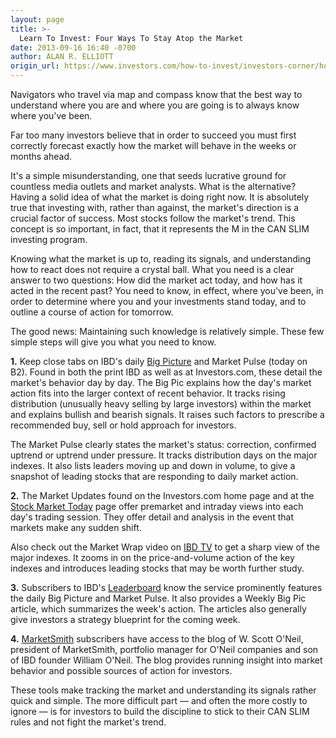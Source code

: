 ```yaml
---
layout: page
title: >-
  Learn To Invest: Four Ways To Stay Atop the Market
date: 2013-09-16 16:40 -0700
author: ALAN R. ELLIOTT
origin_url: https://www.investors.com/how-to-invest/investors-corner/how-to-track-the-stock-market/
---
```


Navigators who travel via map and compass know that the best way to understand where you are and where you are going is to always know where you've been.

Far too many investors believe that in order to succeed you must first correctly forecast exactly how the market will behave in the weeks or months ahead.

It's a simple misunderstanding, one that seeds lucrative ground for countless media outlets and market analysts. What is the alternative? Having a solid idea of what the market is doing right now. It is absolutely true that investing with, rather than against, the market's direction is a crucial factor of success. Most stocks follow the market's trend. This concept is so important, in fact, that it represents the M in the CAN SLIM investing program.

Knowing what the market is up to, reading its signals, and understanding how to react does not require a crystal ball. What you need is a clear answer to two questions: How did the market act today, and how has it acted in the recent past? You need to know, in effect, where you've been, in order to determine where you and your investments stand today, and to outline a course of action for tomorrow.

The good news: Maintaining such knowledge is relatively simple. These few simple steps will give you what you need to know.

**1.** Keep close tabs on IBD's daily [Big Picture](http://news.investors.com/investing/big-picture.htm) and Market Pulse (today on B2). Found in both the print IBD as well as at Investors.com, these detail the market's behavior day by day. The Big Pic explains how the day's market action fits into the larger context of recent behavior. It tracks rising distribution (unusually heavy selling by large investors) within the market and explains bullish and bearish signals. It raises such factors to prescribe a recommended buy, sell or hold approach for investors.

The Market Pulse clearly states the market's status: correction, confirmed uptrend or uptrend under pressure. It tracks distribution days on the major indexes. It also lists leaders moving up and down in volume, to give a snapshot of leading stocks that are responding to daily market action.

**2.** The Market Updates found on the Investors.com home page and at the [Stock Market Today](https://www.investors.com/stock-market-today/) page offer premarket and intraday views into each day's trading session. They offer detail and analysis in the event that markets make any sudden shift.

Also check out the Market Wrap video on [IBD TV](http://ibdtv.investors.com/) to get a sharp view of the major indexes. It zooms in on the price-and-volume action of the key indexes and introduces leading stocks that may be worth further study.

**3.** Subscribers to IBD's [Leaderboard](http://leaderboard.investors.com/leaderboard/leaders/default.aspx) know the service prominently features the daily Big Picture and Market Pulse. It also provides a Weekly Big Pic article, which summarizes the week's action. The articles also generally give investors a strategy blueprint for the coming week.

**4.** [MarketSmith](http://www.marketsmith.com) subscribers have access to the blog of W. Scott O'Neil, president of MarketSmith, portfolio manager for O'Neil companies and son of IBD founder William O'Neil. The blog provides running insight into market behavior and possible sources of action for investors.

These tools make tracking the market and understanding its signals rather quick and simple. The more difficult part — and often the more costly to ignore — is for investors to build the discipline to stick to their CAN SLIM rules and not fight the market's trend.
